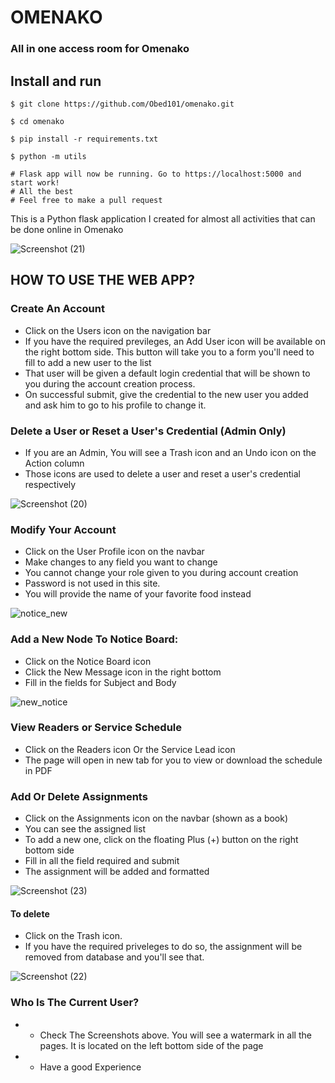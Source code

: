 # OMENAKO
### All in one access room for Omenako

## Install and run
```
$ git clone https://github.com/Obed101/omenako.git

$ cd omenako

$ pip install -r requirements.txt

$ python -m utils

# Flask app will now be running. Go to https://localhost:5000 and start work!
# All the best
# Feel free to make a pull request

```

This is a Python flask application I created for almost all activities that can be done online in Omenako


![Screenshot (21)](https://user-images.githubusercontent.com/84608830/183518300-d266edbb-a0a3-446a-be66-6d8872a4d40a.png)


## HOW TO USE THE WEB APP?

### Create An Account 
 - Click on the Users icon on the navigation bar
 - If you have the required previleges, an Add User icon will be available on the right bottom side.
 This button will take you to a form you'll need to fill to add a new user to the list
 - That user will be given a default login credential that will be shown to you during the account creation process. 
 - On successful submit, give the credential to the new user you added and ask him to go to his profile to change it.
 
### Delete a User or Reset a User's Credential (Admin Only)
 - If you are an Admin, You will see a Trash icon and an Undo icon on the Action column
 - Those icons are used to delete a user and reset a user's credential respectively

 ![Screenshot (20)](https://user-images.githubusercontent.com/84608830/183517989-533cfdcd-ff14-4738-a155-cc6e34c3031e.png)



### Modify Your Account
 - Click on the User Profile icon on the navbar
 - Make changes to any field you want to change
 - You cannot change your role given to you during account creation
 - Password is not used in this site.
 - You will provide the name of your favorite food instead

![notice_new](https://user-images.githubusercontent.com/84608830/183515847-87aae350-14ac-4f86-8ca6-854186146638.png)



### Add a New Node To Notice Board:
 - Click on the Notice Board icon
 - Click the New Message icon in the right bottom
 - Fill in the fields for Subject and Body
 
 ![new_notice](https://user-images.githubusercontent.com/84608830/183515984-4a8fc9da-a7ae-4fb9-b5e5-cf801dbf91f9.png)

### View Readers or Service Schedule
 - Click on the Readers icon Or the Service Lead icon
 - The page will open in new tab for you to view or download the schedule in PDF
 
### Add Or Delete Assignments
- Click on the Assignments icon on the navbar (shown as a book)
- You can see the assigned list
- To add a new one, click on the floating Plus (+) button on the right bottom side
- Fill in all the field required and submit
- The assignment will be added and formatted

![Screenshot (23)](https://user-images.githubusercontent.com/84608830/183521705-bef8d5a3-7e2b-4328-9188-fa730b77c6a5.png)


#### To delete
- Click on the Trash icon.
- If you have the required priveleges to do so, the assignment will be removed from database and you'll see that.

 ![Screenshot (22)](https://user-images.githubusercontent.com/84608830/183521137-730dedc2-4bb6-407d-bd27-8798b0a00a67.png)

### Who Is The Current User?
- - Check The Screenshots above. You will see a watermark in all the pages. It is located on the left bottom side of the page
- - Have a good Experience


